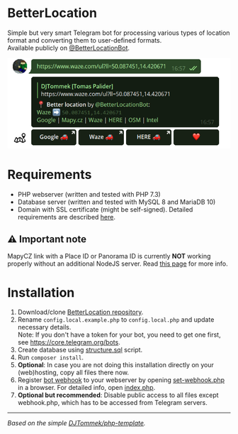 # BetterLocation

Simple but very smart Telegram bot for processing various types of location format and converting them to user-defined formats.<br>
Available publicly on [@BetterLocationBot](https://t.me/BetterLocationBot).

![@BetterLocationBot example](asset/better-location-bot-example.png "@BetterLocationBot example")

# Requirements
- PHP webserver (written and tested with PHP 7.3)
- Database server (written and tested with MySQL 8 and MariaDB 10)
- Domain with SSL certificate (might be self-signed). Detailed requirements are described [here](https://core.telegram.org/bots/webhooks).

## ⚠ Important note
MapyCZ link with a Place ID or Panorama ID is currently **NOT** working properly without an additional NodeJS server. Read [this page](src/nodejs/README.md) for more info.  


# Installation
1. Download/clone [BetterLocation repository](https://github.com/DJTommek/better-location). 
1. Rename `config.local.example.php` to `config.local.php` and update necessary details.<br>
Note: If you don't have a token for your bot, you need to get one first, see https://core.telegram.org/bots.
1. Create database using [structure.sql](asset/sql/structure.sql) script.
1. Run `composer install`.
1. **Optional**: In case you are not doing this installation directly on your (web)hosting, copy all files there now.
1. Register [bot webhook](https://core.telegram.org/bots/api#setwebhook) to your webserver by opening [set-webhook.php](./set-webhook.php) in a browser. For detailed info, open [index.php](./index.php).
1. **Optional but recommended**: Disable public access to all files except webhook.php, which has to be accessed from Telegram servers.

---
*Based on the simple [DJTommek/php-template](https://github.com/DJTommek/php-template).*
